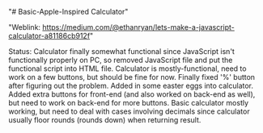 "# Basic-Apple-Inspired Calculator" 

"Weblink: https://medium.com/@ethanryan/lets-make-a-javascript-calculator-a81186cb912f" 

Status: Calculator finally somewhat functional since JavaScript isn't functionally properly on PC, so removed JavaScript file and put the functional script into HTML file. Calculator is mostly-functional, need to work on a few buttons, but should be fine for now. Finally fixed '%' button after figuring out the problem. Added in some easter eggs into calculator. Added extra buttons for front-end (and also worked on back-end as well), but need to work on back-end for more buttons. Basic calculator mostly working, but need to deal with cases involving decimals since calculator usually floor rounds (rounds down) when returning result. 

